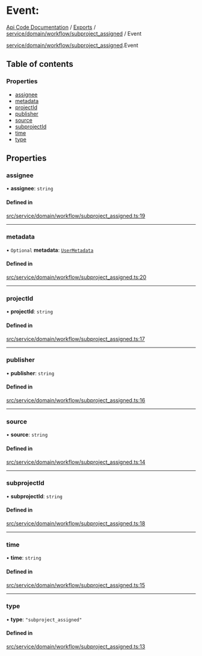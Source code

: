 # Event: 
 
[Api Code Documentation](../README.md) / [Exports](../modules.md) / [service/domain/workflow/subproject\_assigned](../modules/service_domain_workflow_subproject_assigned.md) / Event

[service/domain/workflow/subproject\_assigned](../modules/service_domain_workflow_subproject_assigned.md).Event

## Table of contents

### Properties

- [assignee](service_domain_workflow_subproject_assigned.Event.md#assignee)
- [metadata](service_domain_workflow_subproject_assigned.Event.md#metadata)
- [projectId](service_domain_workflow_subproject_assigned.Event.md#projectid)
- [publisher](service_domain_workflow_subproject_assigned.Event.md#publisher)
- [source](service_domain_workflow_subproject_assigned.Event.md#source)
- [subprojectId](service_domain_workflow_subproject_assigned.Event.md#subprojectid)
- [time](service_domain_workflow_subproject_assigned.Event.md#time)
- [type](service_domain_workflow_subproject_assigned.Event.md#type)

## Properties

### assignee

• **assignee**: `string`

#### Defined in

[src/service/domain/workflow/subproject_assigned.ts:19](https://github.com/openkfw/TruBudget/blob/3b9e793/api/src/service/domain/workflow/subproject_assigned.ts#L19)

___

### metadata

• `Optional` **metadata**: [`UserMetadata`](../modules/service_domain_metadata.md#usermetadata)

#### Defined in

[src/service/domain/workflow/subproject_assigned.ts:20](https://github.com/openkfw/TruBudget/blob/3b9e793/api/src/service/domain/workflow/subproject_assigned.ts#L20)

___

### projectId

• **projectId**: `string`

#### Defined in

[src/service/domain/workflow/subproject_assigned.ts:17](https://github.com/openkfw/TruBudget/blob/3b9e793/api/src/service/domain/workflow/subproject_assigned.ts#L17)

___

### publisher

• **publisher**: `string`

#### Defined in

[src/service/domain/workflow/subproject_assigned.ts:16](https://github.com/openkfw/TruBudget/blob/3b9e793/api/src/service/domain/workflow/subproject_assigned.ts#L16)

___

### source

• **source**: `string`

#### Defined in

[src/service/domain/workflow/subproject_assigned.ts:14](https://github.com/openkfw/TruBudget/blob/3b9e793/api/src/service/domain/workflow/subproject_assigned.ts#L14)

___

### subprojectId

• **subprojectId**: `string`

#### Defined in

[src/service/domain/workflow/subproject_assigned.ts:18](https://github.com/openkfw/TruBudget/blob/3b9e793/api/src/service/domain/workflow/subproject_assigned.ts#L18)

___

### time

• **time**: `string`

#### Defined in

[src/service/domain/workflow/subproject_assigned.ts:15](https://github.com/openkfw/TruBudget/blob/3b9e793/api/src/service/domain/workflow/subproject_assigned.ts#L15)

___

### type

• **type**: ``"subproject_assigned"``

#### Defined in

[src/service/domain/workflow/subproject_assigned.ts:13](https://github.com/openkfw/TruBudget/blob/3b9e793/api/src/service/domain/workflow/subproject_assigned.ts#L13)
